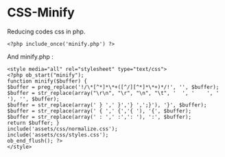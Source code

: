 CSS-Minify
==========

Reducing codes css in php.

	<?php include_once('minify.php') ?>

And minify.php :

	<style media="all" rel="stylesheet" type="text/css">
	<?php ob_start("minify");
	function minify($buffer) {
	$buffer = preg_replace('!/\*[^*]*\*+([^/][^*]*\*+)*/!', '', $buffer);    		
	$buffer = str_replace(array("\r\n", "\r", "\n", "\t", '  ', '    ', '    '), '', $buffer);
	$buffer = str_replace(array(' } ',' }','} ',';}'), '}', $buffer);
	$buffer = str_replace(array(' { ',' {','{ '), '{', $buffer);
	$buffer = str_replace(array(' : ',' :',': '), ':', $buffer);
	return $buffer; }
	include('assets/css/normalize.css');
	include('assets/css/styles.css');
	ob_end_flush(); ?>
	</style>
